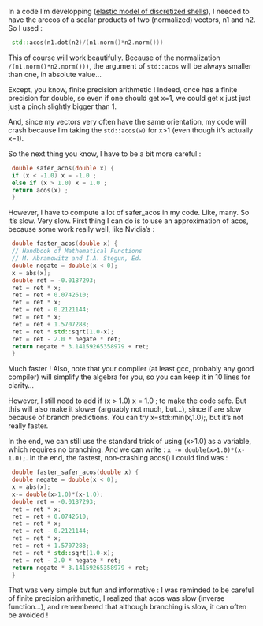In a code I’m developping ([elastic model of discretized shells](https://github.com/SergeDmi/LimeSurf)), I needed to have the arccos of a scalar products of two (normalized) vectors, n1 and n2. So I used :

```C++
 std::acos(n1.dot(n2)/(n1.norm()*n2.norm()))
```

This of course will work beautifully. Because of the normalization ```/(n1.norm()*n2.norm()))```, the argument of ```std::acos``` will be always smaller than one, in absolute value...  

Except, you know, finite precision arithmetic ! Indeed, once has a finite precision for double, so even if one should get x=1, we could get x just just just a pinch slightly bigger than 1.  

And, since my vectors very often have the same orientation, my code will crash because I’m taking the ```std::acos(w)``` for x>1 (even though it’s actually x=1).  

So the next thing you know, I have to be a bit more careful :  
```C++
 double safer_acos(double x) {
 if (x < -1.0) x = -1.0 ;
 else if (x > 1.0) x = 1.0 ;
 return acos(x) ;
 }
```

However, I have to compute a lot of safer_acos in my code. Like, many. So it’s slow. Very slow. First thing I can do is to use an approximation of acos, because some work really well, like Nvidia’s :
```C++
 double faster_acos(double x) {
 // Handbook of Mathematical Functions
 // M. Abramowitz and I.A. Stegun, Ed.
 double negate = double(x < 0);
 x = abs(x);
 double ret = -0.0187293;
 ret = ret * x;
 ret = ret + 0.0742610;
 ret = ret * x;
 ret = ret - 0.2121144;
 ret = ret * x;
 ret = ret + 1.5707288;
 ret = ret * std::sqrt(1.0-x);
 ret = ret - 2.0 * negate * ret;
 return negate * 3.14159265358979 + ret;
 }
```

Much faster ! Also, note that your compiler (at least gcc, probably any good compiler) will simplify the algebra for you, so you can keep it in 10 lines for clarity…  

However, I still need to add if (x > 1.0) x = 1.0 ; to make the code safe. But this will also make it slower (arguably not much, but…), since if are slow because of branch predictions. You can try x=std::min(x,1.0);, but it’s not really faster.  

In the end, we can still use the standard trick of using (x>1.0) as a variable, which requires no branching. And we can write : ```x -= double(x>1.0)*(x-1.0);```. In the end, the fastest, non-crashing acos() I could find was : 
```C++
 double faster_safer_acos(double x) {
 double negate = double(x < 0);
 x = abs(x);
 x-= double(x>1.0)*(x-1.0);
 double ret = -0.0187293;
 ret = ret * x;
 ret = ret + 0.0742610;
 ret = ret * x;
 ret = ret - 0.2121144;
 ret = ret * x;
 ret = ret + 1.5707288;
 ret = ret * std::sqrt(1.0-x);
 ret = ret - 2.0 * negate * ret;
 return negate * 3.14159265358979 + ret;
 }
```

That was very simple but fun and informative : I was reminded to be careful of finite precision arithmetic, I realized that acos was slow (inverse function…), and remembered that although branching is slow, it can often be avoided !

